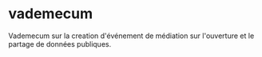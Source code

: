 # vademecum
Vademecum sur la creation d'événement de médiation sur l'ouverture et le partage de données publiques.
